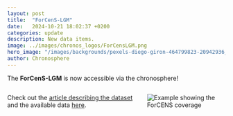 ```yaml
---
layout: post
title:  "ForCenS-LGM"
date:   2024-10-21 18:02:37 +0200
categories: update
description: New data items.
image: ../images/chronos_logos/ForCensLGM.png
hero_image: "/images/backgrounds/pexels-diego-giron-464799823-20942936_resamp.jpg"
author: Chronosphere
---
```



The **ForCenS-LGM** is now accessible via the chronosphere! 

<div class="columns">
<div class="column is-7" markdown="1">

Check out the [article describing the dataset](https://www.nature.com/articles/s41597-024-03166-7) and the available data [here]({{site.url}}{{site.baseurl}}/data/ForCenS-LGM/).
</div>
<div class="column is-5" markdown="1">

![Example showing the ForCENS coverage]({{site.url}}{{site.baseurl}}/images/chronos_logos/ForCensLGM.png)

</div>
</div>

	
